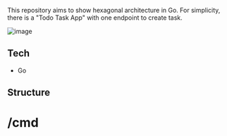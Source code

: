 This repository aims to show hexagonal architecture in Go. For simplicity, there is a "Todo Task App" with one endpoint to create task.

![image](https://github.com/harmancioglue/go-hexagonal-architecture/assets/27441734/e066175a-7370-45c6-ae4d-3cedb4b616b4)

## Tech

- Go

## Structure

# /cmd
